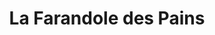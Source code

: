 ---
title: "La Farandole des Pains"
url: /saint-jean-de-la-ruelle/la-farandole-des-pains/
shop: boulangerie
---